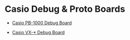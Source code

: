 # Casio Debug & Proto Boards

- <a href="Casio%20PB-1000%20Debug%20Unit/">Casio PB-1000 Debug Board</a>

- <a href="Casio%20VX%20Debug%20Unit/">Casio VX-* Debug Board</a>


